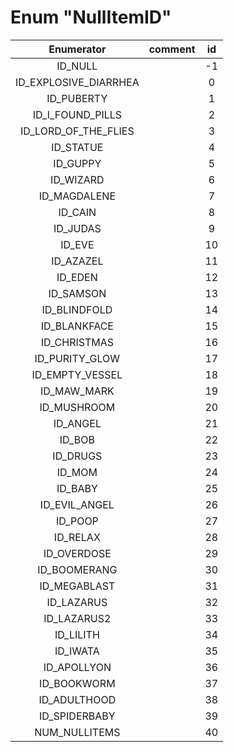 # Enum "NullItemID"
|Enumerator|comment|id|
|:--:|:--:|:--:|
| ID_NULL |  | -1 |
| ID_EXPLOSIVE_DIARRHEA |  | 0 |
| ID_PUBERTY |  | 1 |
| ID_I_FOUND_PILLS |  | 2 |
| ID_LORD_OF_THE_FLIES |  | 3 |
| ID_STATUE |  | 4 |
| ID_GUPPY |  | 5 |
| ID_WIZARD |  | 6 |
| ID_MAGDALENE |  | 7 |
| ID_CAIN |  | 8 |
| ID_JUDAS |  | 9 |
| ID_EVE |  | 10 |
| ID_AZAZEL |  | 11 |
| ID_EDEN |  | 12 |
| ID_SAMSON |  | 13 |
| ID_BLINDFOLD |  | 14 |
| ID_BLANKFACE |  | 15 |
| ID_CHRISTMAS |  | 16 |
| ID_PURITY_GLOW |  | 17 |
| ID_EMPTY_VESSEL |  | 18 |
| ID_MAW_MARK |  | 19 |
| ID_MUSHROOM |  | 20 |
| ID_ANGEL |  | 21 |
| ID_BOB |  | 22 |
| ID_DRUGS |  | 23 |
| ID_MOM |  | 24 |
| ID_BABY |  | 25 |
| ID_EVIL_ANGEL |  | 26 |
| ID_POOP |  | 27 |
| ID_RELAX |  | 28 |
| ID_OVERDOSE |  | 29 |
| ID_BOOMERANG |  | 30 |
| ID_MEGABLAST |  | 31 |
| ID_LAZARUS |  | 32 |
| ID_LAZARUS2 |  | 33 |
| ID_LILITH |  | 34 |
| ID_IWATA |  | 35 |
| ID_APOLLYON |  | 36 |
| ID_BOOKWORM |  | 37 |
| ID_ADULTHOOD |  | 38 |
| ID_SPIDERBABY |  | 39 |
| NUM_NULLITEMS |  | 40 |